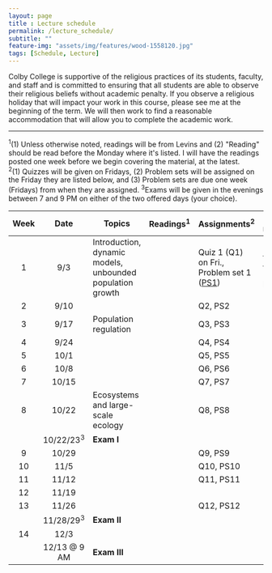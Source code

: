 ```yaml
--- 
layout: page
title : Lecture schedule 
permalink: /lecture_schedule/
subtitle: "" 
feature-img: "assets/img/features/wood-1558120.jpg"
tags: [Schedule, Lecture]
---
```


Colby College is supportive of the religious practices of its students, faculty, and staff and is committed to ensuring that all students are able to observe their religious beliefs without academic penalty.  If you observe a religious holiday that will impact your work in this course, please see me at the beginning of the term.  We will then work to find a reasonable accommodation that will allow you to complete the academic work.

---

<sup>1</sup>(1) Unless otherwise noted, readings will be from Levins and (2) "Reading" should be read before the Monday where it's listed. I will have the readings posted one week before we begin covering the material, at the latest.  
<sup>2</sup>(1) Quizzes will be given on Fridays, (2) Problem sets will be assigned on the Friday they are listed below, and (3) Problem sets are due one week (Fridays) from when they are assigned.
<sup>3</sup>Exams will be given in the evenings between 7 and 9 PM on either of the two offered days (your choice).

Week | Date  | Topics | Readings<sup>1</sup> | Assignments<sup>2</sup>| Lecture material
:---:|:-----:|--------|---------|---------|-------------|
1    | 9/3   | Introduction, dynamic models, unbounded population growth | | Quiz 1 (Q1) on Fri., Problem set 1 ([PS1](https://drive.google.com/open?id=1wO9kN-QS_zfEJRi3iizLW2nQsQpgtXC3NTPZG3mxQM8)) | [Lecture 1 (L1)](https://drive.google.com/open?id=1pApFDtMNTXzmT27EkLN2nmTKwJ-g05WQ) ([L1 as pdf](https://drive.google.com/open?id=1s294Wmjbu7-7-yecpZcFGm95hBzTyzBH)) |
2    | 9/10  | | | Q2, PS2 | |
3    | 9/17  | Population regulation | | Q3, PS3 | |
4    | 9/24  | | | Q4, PS4 | |
5    | 10/1  | | | Q5, PS5 | |
6    | 10/8  | | | Q6, PS6 | |
7    | 10/15 | | | Q7, PS7 | |
8    | 10/22 | Ecosystems and large-scale ecology | | Q8, PS8 | |
     | 10/22/23<sup>3</sup> | **Exam I** | | | |
9    | 10/29 | | | Q9, PS9 | |
10   | 11/5  | | | Q10, PS10 | |
11   | 11/12 | | | Q11, PS11 | |
12   | 11/19 | | | | |
13   | 11/26 | | | Q12, PS12 | |
     | 11/28/29<sup>3</sup> | **Exam II** | | | |
14   | 12/3  | | | | |
     | 12/13 @ 9 AM | **Exam III** | | | |

<!---
1  | 9/5   | W | | | | | |
2  | 9/7   | F | | | | | |
3  | 9/10  | M | | | | | |
4  | 9/12  | W | | | | | |
5  | 9/14  | F | | | | | |
6  | 9/17  | M | | | | | |
7  | 9/19  | W | | | | | |
8  | 9/21  | F | | | | | |
9  | 9/24  | M | | | | | |
10 | 9/26  | W | | | | | |
11 | 9/28  | F | | | | | |
12 | 10/1  | M | | | | | |
13 | 10/3  | W | | | | | |
14 | 10/5  | F | | | | | |
15 | 10/8  | M | | | | | |
16 | 10/10 | W | | | | | |
17 | 10/12 | F | | | | | |
   | 10/15 | M | | Fall recess (no class) | No reading | | |
18 | 10/17 | W | | | | | |
19 | 10/19 | F | | | | | |
20 | 10/22 | M | | | | | |
21 | 10/24 | W | | | | | |
22 | 10/26 | F | | | | | |
23 | 10/29 | M | | | | | |
24 | 10/31 | W | | | | | |
25 | 11/2  | F | | | | | |
26 | 11/5  | M | | | | | |
27 | 11/7  | W | | | | | |
28 | 11/9  | F | | | | | |
29 | 11/12 | M | | | | | |
30 | 11/14 | W | | | | | |
31 | 11/16 | F | | | | | |
32 | 11/19 | M | | | | | |
   | 11/21 | W | | Thanksgiving recess (no class) | | | |
   | 11/23 | F | | Thanksgiving recess (no class) | | | |
33 | 11/26 | M | | | | | |
34 | 11/28 | W | | | | | |
35 | 11/30 | F | | | | | |
36 | 12/3  | M | | | | | |
37 | 12/5  | W | | | | | |
38 | 12/7  | F | | | | | |
39 | 12/13 @ 9 AM | R |
--->
